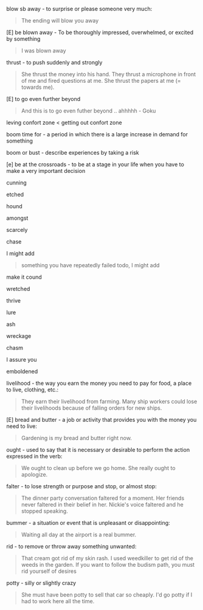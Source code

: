 


blow sb away - to surprise or please someone very much:
> The ending will blow you away

[E] be blown away - To be thoroughly impressed, overwhelmed, or excited by something
> I was blown away

thrust - to push suddenly and strongly
>She thrust the money into his hand.
>They thrust a microphone in front of me and fired questions at me.
>She thrust the papers at me (= towards me).

[E] to go even further beyond
> And this is to go even futher beyond .. ahhhhh
> \- Goku

leving confort zone < getting out confort zone

boom time for - a period in which there is a large increase in demand for something

boom or bust - describe experiences by taking a risk

[e] be at the crossroads - to be at a stage in your life when you have to make a very important decision

cunning

etched

hound

amongst

scarcely

chase

I might add 
> something you have repeatedly failed todo, I might add

make it cound

wretched

thrive

lure

ash

wreckage

chasm

I assure you

emboldened

livelihood - the way you earn the money you need to pay for food, a place to live, clothing, etc.:
> They earn their livelihood from farming.
> Many ship workers could lose their livelihoods because of falling orders for new ships.

[E] bread and butter - a job or activity that provides you with the money you need to live:
> Gardening is my bread and butter right now.

ought - used to say that it is necessary or desirable to perform the action expressed in the verb:
> We ought to clean up before we go home.
> She really ought to apologize.

falter - to lose strength or purpose and stop, or almost stop:
> The dinner party conversation faltered for a moment.
> Her friends never faltered in their belief in her.
> Nickie's voice faltered and he stopped speaking.

bummer - a situation or event that is unpleasant or disappointing:
> Waiting all day at the airport is a real bummer.

rid - to remove or throw away something unwanted:
> That cream got rid of my skin rash.
> I used weedkiller to get rid of the weeds in the garden.
> If you want to follow the budism path, you must rid yourself of desires

potty - silly or slightly crazy
> She must have been potty to sell that car so cheaply.
> I'd go potty if I had to work here all the time.
